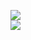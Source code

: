 [![](https://img.shields.io/badge/Made%20With-Github%20Spray-lightgrey.svg?style=for-the-badge&logo=github)](https://github.com/Annihil/github-spray#4798)  
[![](https://i.imgur.com/2DrTn0Z.gif)](https://github.com/Annihil/github-spray)